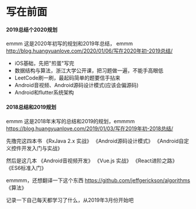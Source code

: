 # 写在前面

#### 2019总结个2020规划

emmm 这是2020年初写的规划和2019年总结，  emmm
http://blog.huangyuanlove.com/2020/01/06/写在2020年初-2019总结/


* iOS基础，先把"煎蛋"写完
* 数据结构与算法，浙江大学公开课，把习题做一遍，不能手高眼低
* LeetCode刷一刷，最起码简单的题要信手拈来
* Android音视频、Android源码设计模式(应该会偏源码)
* Android和flutter系统架构


#### 2018总结和2019规划
emmm 这是2018年末写的总结和2019的规划，emmmm
https://blog.huangyuanlove.com/2019/01/03/写在2019年初-2018总结/


先撸完这四本书
《RxJava 2.x 实战》
《Android源码设计模式》
《Android自定义控件开发入门与实战》

然后是这几本
《Android音视频开发》
《Vue.js 实战》
《React进阶之路》
《ES6标准入门》



emmmm，还想翻译一下这个东西 
https://github.com/jeffgerickson/algorithms
《算法》

记录一下自己每天都学习了什么，从2019年3月份开始吧

